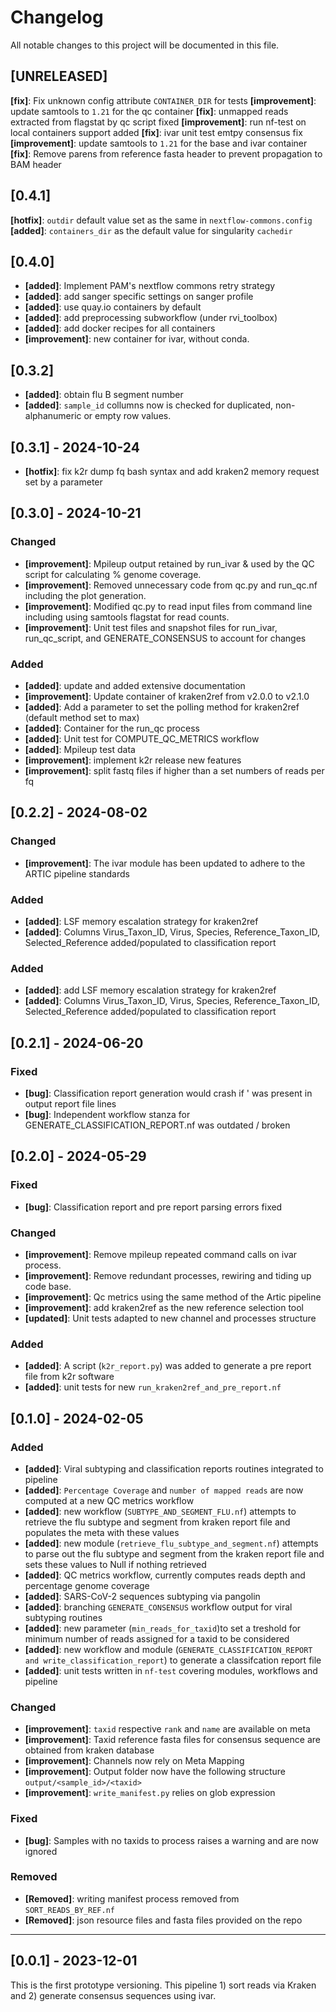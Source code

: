 # Changelog

All notable changes to this project will be documented in this file.

## [UNRELEASED]

**[fix]**: Fix unknown config attribute `CONTAINER_DIR` for tests
**[improvement]**: update samtools to `1.21` for the qc container
**[fix]**: unmapped reads extracted from flagstat by qc script fixed
**[improvement]**: run nf-test on local containers support added
**[fix]**: ivar unit test emtpy consensus fix
**[improvement]**: update samtools to `1.21` for the base and ivar container
**[fix]**: Remove parens from reference fasta header to prevent propagation to BAM header

## [0.4.1]

**[hotfix]**: `outdir` default value set as the same in `nextflow-commons.config`
**[added]**: `containers_dir` as the default value for singularity `cachedir`

## [0.4.0]

- **[added]**: Implement PAM's nextflow commons retry strategy
- **[added]**: add sanger specific settings on sanger profile
- **[added]**: use quay.io containers by default
- **[added]**: add preprocessing subworkflow (under rvi_toolbox)
- **[added]**: add docker recipes for all containers
- **[improvement]**: new container for ivar, without conda.

## [0.3.2]

- **[added]**: obtain flu B segment number
- **[added]**: `sample_id` collumns now is checked for duplicated, non-alphanumeric or empty row values.

## [0.3.1] - 2024-10-24

- **[hotfix]**: fix k2r dump fq bash syntax and add kraken2 memory request set by a parameter

## [0.3.0] - 2024-10-21

### Changed

- **[improvement]**: Mpileup output retained by run_ivar & used by the QC script for calculating % genome coverage.
- **[improvement]**: Removed unnecessary code from qc.py and run_qc.nf including the plot generation.
- **[improvement]**: Modified qc.py to read input files from command line including using samtools flagstat for read counts.
- **[improvement]**: Unit test files and snapshot files for run_ivar, run_qc_script, and GENERATE_CONSENSUS to account for changes

### Added

- **[added]**: update and added extensive documentation
- **[improvement]**: Update container of kraken2ref from v2.0.0 to v2.1.0
- **[added]**: Add a parameter to set the polling method for kraken2ref (default method set to max)
- **[added]**: Container for the run_qc process
- **[added]**: Unit test for COMPUTE_QC_METRICS workflow
- **[added]**: Mpileup test data
- **[improvement]**: implement k2r release new features
- **[improvement]**: split fastq files if higher than a set numbers of reads per fq

## [0.2.2] - 2024-08-02

### Changed

- **[improvement]**: The ivar module has been updated to adhere to the ARTIC pipeline standards

### Added

- **[added]**: LSF memory escalation strategy for kraken2ref 
- **[added]**: Columns Virus_Taxon_ID, Virus, Species, Reference_Taxon_ID, Selected_Reference added/populated to classification report

### Added
- **[added]**: add LSF memory escalation strategy for kraken2ref 
- **[added]**: Columns Virus_Taxon_ID, Virus, Species, Reference_Taxon_ID, Selected_Reference added/populated to classification report

## [0.2.1] - 2024-06-20

### Fixed

- **[bug]**: Classification report generation would crash if ' was present in output report file lines
- **[bug]**: Independent workflow stanza for GENERATE_CLASSIFICATION_REPORT.nf was outdated / broken

## [0.2.0] - 2024-05-29

### Fixed

- **[bug]**: Classification report and pre report parsing errors fixed

### Changed

- **[improvement]**: Remove mpileup repeated command calls on ivar process.
- **[improvement]**: Remove redundant processes, rewiring and tiding up code base.
- **[improvement]**: Qc metrics using the same method of the Artic pipeline
- **[improvement]**: add kraken2ref as the new reference selection tool
- **[updated]**: Unit tests adapted to new channel and processes structure

### Added

- **[added]**: A script (`k2r_report.py`) was added to generate a pre report file from k2r software
- **[added]**: unit tests for new `run_kraken2ref_and_pre_report.nf`

## [0.1.0] - 2024-02-05

### Added

- **[added]**: Viral subtyping and classification reports routines integrated to pipeline
- **[added]**: `Percentage Coverage` and `number of mapped reads` are now computed at a new QC metrics workflow
- **[added]**: new workflow (`SUBTYPE_AND_SEGMENT_FLU.nf`) attempts to retrieve the flu subtype and segment from kraken report file and populates the meta with these values
- **[added]**: new module (`retrieve_flu_subtype_and_segment.nf`) attempts to parse out the flu subtype and segment from the kraken report file and sets these values to Null if nothing retrieved
- **[added]**: QC metrics workflow, currently computes reads depth and percentage genome coverage
- **[added]**: SARS-CoV-2 sequences subtyping via pangolin
- **[added]**: branching `GENERATE_CONSENSUS` workflow output for viral subtyping routines
- **[added]**: new parameter (`min_reads_for_taxid`)to set a treshold for minimum number of reads assigned for a taxid to be considered
- **[added]**: new workflow and module (`GENERATE_CLASSIFICATION_REPORT and write_classification_report`) to generate a classifcation report file
- **[added]**: unit tests written in `nf-test` covering modules, workflows and pipeline

### Changed

- **[improvement]**: `taxid` respective `rank` and `name` are available on meta
- **[improvement]**: Taxid reference fasta files for consensus sequence are obtained from kraken database
- **[improvement]**: Channels now rely on Meta Mapping
- **[improvement]**: Output folder now have the following structure `output/<sample_id>/<taxid>`
- **[improvement]**: `write_manifest.py` relies on glob expression

### Fixed

- **[bug]**: Samples with no taxids to process raises a warning and are now ignored

### Removed

- **[Removed]**: writing manifest process removed from `SORT_READS_BY_REF.nf` 
- **[Removed]**: json resource files and fasta files provided on the repo

---
## [0.0.1] - 2023-12-01

This is the first prototype versioning. This pipeline 1) sort reads via Kraken and 2) generate consensus sequences using ivar.
